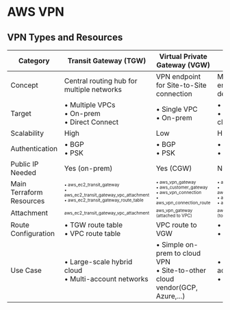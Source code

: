 # AWS VPN

## VPN Types and Resources

| Category | Transit Gateway (TGW) | Virtual Private Gateway (VGW) | AWS Client VPN |
|----------|------------------------|-------------------------------|----------------|
| Concept | Central routing hub for multiple networks | VPN endpoint for Site-to-Site connection | Managed SSL VPN endpoint for client devices |
| Target |• Multiple VPCs<br>• On-prem<br>• Direct Connect|• Single VPC<br>• On-prem|• Single VPC<br>• Remote clients(openvpc)|
| Scalability | High | Low | High |
| Authentication |• BGP<br>• PSK|• BGP<br>• PSK|• Certificate<br>• SAML|
| Public IP Needed | Yes (on-prem) | Yes (CGW) | No |
| Main Terraform Resources |<font size="1">• aws_ec2_transit_gateway<br>• aws_ec2_transit_gateway_vpc_attachment<br>• aws_ec2_transit_gateway_route_table</font>|<font size="1">• aws_vpn_gateway<br>• aws_customer_gateway<br>• aws_vpn_connection<br>• aws_vpn_connection_route</font>|<font size="1">• aws_ec2_client_vpn_endpoint<br>• aws_ec2_client_vpn_network_association<br>• aws_ec2_client_vpn_route<br>• aws_ec2_client_vpn_authorization_rule</font>|
| Attachment |<font size="1">aws_ec2_transit_gateway_vpc_attachment</font>|<font size="1">aws_vpn_gateway<br>(attached to VPC)</font>|<font size="1">aws_ec2_client_vpn_network_association<br>(to subnet)</font>|
| Route Configuration |• TGW route table<br>• VPC route table | VPC route to VGW |• Client VPN route<br>• Authorization rule|
| Use Case |• Large-scale hybrid cloud<br>• Multi-account networks |• Simple on-prem to cloud VPN<br>• Site-to-other cloud vendor(GCP, Azure,...)|• Remote developer access<br>• Flexible SSL VPN|
